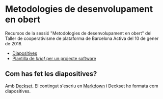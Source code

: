 # Metodologies de desenvolupament en obert

Recursos de la sessió "Metodologies de desenvolupament en obert" del Taller de cooperativisme de plataforma de Barcelona Activa del 10 de gener de 2018.

  * [Diapositives](metodologies_de_densenvolupament_en_obert.md)
  * [Plantilla de *brief* per un projecte software](plantilla_brief.md)

## Com has fet les diapositives?

Amb [Deckset](https://www.decksetapp.com/). El contingut s'escriu en
[Markdown](https://ca.wikipedia.org/wiki/Markdown) i Deckset ho formata com
diapositives.
